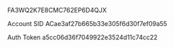 FA3WQ2K7E8CMC762EP6D4QJX

Account SID
ACae3af27b665b33e305f6d30f7ef09a55

Auth Token
a5cc06d36f7049922e3524d11c74cc22